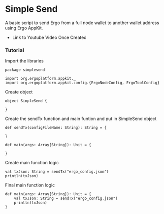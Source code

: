 # Simple Send

A basic script to send Ergo from a full node wallet to another wallet address using Ergo AppKit.

- Link to Youtube Video Once Created

### Tutorial

Import the libraries

```
package simplesend

import org.ergoplatform.appkit._
import org.ergoplatform.appkit.config.{ErgoNodeConfig, ErgoToolConfig}
```

Create object

```
object SimpleSend {

}
```

Create the sendTx function and main funtion and put in SimpleSend object

```
def sendTx(configFileName: String): String = {

}

def main(args: Array[String]): Unit = {

}
```

Create main function logic
```
val txJson: String = sendTx("ergo_config.json")
println(txJson)
```

Final main function logic

```
def main(args: Array[String]): Unit = {
    val txJson: String = sendTx("ergo_config.json")
    println(txJson)
}
```